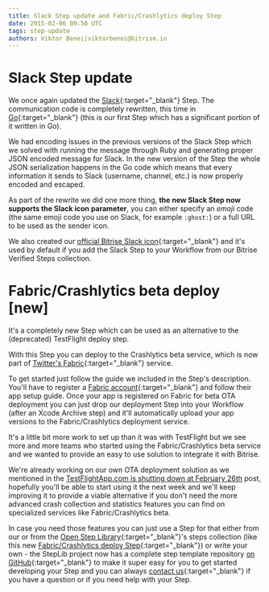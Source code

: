 ```yaml
---
title: Slack Step update and Fabric/Crashlytics deploy Step
date: 2015-02-06 09:50 UTC
tags: step-update
authors: Viktor Benei|viktorbenei@bitrise.io
---
```


# Slack Step update

We once again updated the [Slack](https://slack.com/){:target="_blank"} Step.
The communication code
is completely rewritten, this time in [Go](https://golang.org/){:target="_blank"}
(this is our first Step which has a significant
portion of it written in Go).

We had encoding issues in the previous versions of the
Slack Step which we solved with running the message
through Ruby and generating proper JSON encoded message
for Slack. In the new version of the Step the whole
JSON serialization happens in the Go code which means
that every information it sends to Slack (username, channel, etc.)
is now properly encoded and escaped.

As part of the rewrite we did one more thing,
**the new Slack Step now supports the Slack icon parameter**,
you can either specify an *emoji* code (the same emoji code
you use on Slack, for example `:ghost:`) or a full URL
to be used as the sender icon.

We also created our [official Bitrise Slack icon](https://bitrise-public-content-production.s3.amazonaws.com/slack/bitrise-slack-icon-128.png){:target="_blank"}
and it's used by default if you add the Slack Step
to your Workflow from our Bitrise Verified Steps collection.


# Fabric/Crashlytics beta deploy [new]

It's a completely new Step which can be used as an alternative
to the (deprecated) TestFlight deploy step.

With this Step you can deploy to the Crashlytics beta service,
which is now part
of [Twitter's Fabric](https://get.fabric.io/){:target="_blank"} service.

To get started just follow the guide we included in the Step's
description. You'll have to register
a [Fabric account](https://get.fabric.io/){:target="_blank"}
and follow their app setup guide. Once your app is registered
on Fabric for beta OTA deployment you can just
drop our deployment Step into your Workflow (after an Xcode Archive step)
and it'll automatically upload your app versions
to the Fabric/Crashlytics deployment service.

It's a little bit more work to set up than it was with TestFlight
but we see more and more teams who started using the
Fabric/Crashlytics beta service and we wanted to provide
an easy to use solution to integrate it with Bitrise.

We're already working on our own OTA deployment solution
as we mentioned in the [TestFlightApp.com is shutting down at February 26th](/2015/01/28/testflightapp-com-is-shutting-down-at-february-26th.html)
post, hopefully you'll be able to start using it the
next week and we'll keep improving it to provide
a viable alternative if you don't need the more
advanced crash collection and statistics features
you can find on specialized services like Fabric/Crashlytics beta.

In case you need those features you can just use a Step for
that either from our or from the [Open Step Library](http://www.steplib.com/){:target="_blank"}'s
steps collection (like this new [Fabric/Crashlytics deploy Step](http://www.steplib.com/step/fabric-crashlytics-beta-deploy){:target="_blank"}) or
write your own - the StepLib project now has a complete step template
repository [on GitHub](https://github.com/steplib/step-template){:target="_blank"}
to make it super easy for you to get started
developing your Step and you can always [contact us](https://www.bitrise.io/contact?utm_source=blog&utm_medium=blog&utm_campaign=bitrise){:target="_blank"}
if you have a question or if you need help with your Step.




